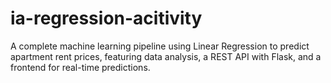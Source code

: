# ia-regression-acitivity
A complete machine learning pipeline using Linear Regression to predict apartment rent prices, featuring data analysis, a REST API with Flask, and a frontend for real-time predictions.
